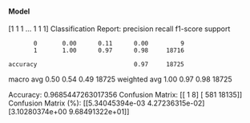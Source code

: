 #### Model
[1 1 1 ... 1 1 1]
Classification Report:
              precision    recall  f1-score   support

           0       0.00      0.11      0.00         9
           1       1.00      0.97      0.98     18716

    accuracy                           0.97     18725
   macro avg       0.50      0.54      0.49     18725
weighted avg       1.00      0.97      0.98     18725

Accuracy: 0.9685447263017356
Confusion Matrix:
[[    1     8]
 [  581 18135]]
Confusion Matrix (%):
[[5.34045394e-03 4.27236315e-02]
 [3.10280374e+00 9.68491322e+01]]
